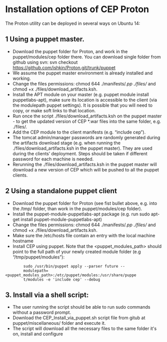 # Installation options of CEP Proton

The Proton utility can be deployed in several ways on Ubuntu 14:
## 1 Using a puppet master.
 * Download the puppet folder for Proton, and work in the puppet/modules/cep folder there.
You can download single folder from github using svn:
svn checkout https://github.com/ishkin/Proton.git/trunk/puppet
 * We assume the puppet master environment is already installed and working.
 * Change the files permissions: chmod 644 ./manifests/*.pp ./files/* and chmod
+x ./files/download_artifacts.ksh.
 * Install the APT module on your master (e.g. puppet module install puppetlabs-apt),
make sure its location is accessible to the client (via the modulepath puppet settings). It is
possible that you will need to copy, or make soft links to that location.
 * Run once the script ./files/download_artifacts.ksh on the puppet master - to get the updated
version of CEP *.war files into the same folder, e.g. ./files/.
 * Add the CEP module to the client manifests (e.g. “include cep”).
 * The tomcat admin/manager passwords are randomly generated during the artifacts download
stage (e.g. when running the ./files/download_artifacts.ksh in the puppet master). They are
used during the clients’ deployment. Steps should be taken if different password for each
machine is needed.
 * Rerunning the ./files/download_artifacts.ksh in the puppet master will download a new
version of CEP which will be pushed to all the puppet clients.

## 2 Using a standalone puppet client
 * Download the puppet folder for Proton (see fist bullet above, e.g. into the /tmp/ folder, than
work in the puppet/modules/cep folder).
 * Install the puppet-module-puppetlabs-apt package (e.g. run sudo apt-get install
puppet-module-puppetlabs-apt)
 * Change the files permissions: chmod 644 ./manifests/*.pp ./files/* and chmod
    +x ./files/download_artifacts.ksh.
 * Make sure the /etc/hosts file contain an entry with the local machine hostname
 * Install CEP using puppet. Note that the <puppet_modules_path> should point to the full path
of your newly created module folder (e.g “/tmp/puppet/modules”):
```
        sudo /usr/bin/puppet apply --parser future --
        modulepath=<puppet_modules_path>:/etc/puppet/modules:/usr/share/puppe
        t/modules -e 'include cep' --debug
```
## 3. Install via a shell script:
 * The user running the script should be able to run sudo commands without a password prompt.
 * Download the CEP_Install_via_puppet.sh script file from gitub at puppet/miscellaneous/
folder and execute it.
 * The script will download all the necessary files to the same folder it's on, install and configure
